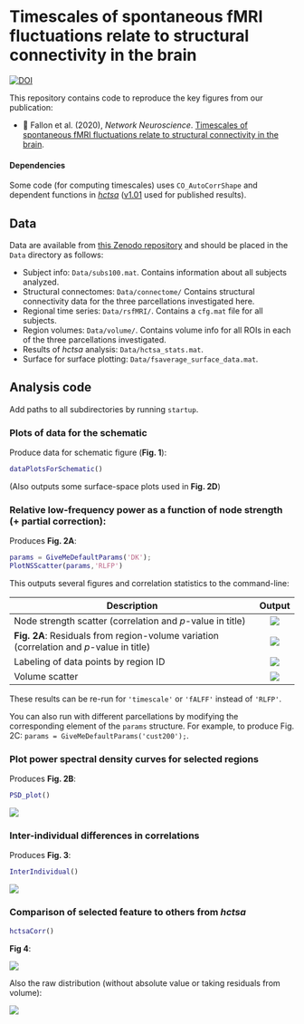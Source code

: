 # Timescales of spontaneous fMRI fluctuations relate to structural connectivity in the brain

[![DOI](https://zenodo.org/badge/188183937.svg)](https://zenodo.org/badge/latestdoi/188183937)

This repository contains code to reproduce the key figures from our publication:
* &#x1F4D9; Fallon et al. (2020), _Network Neuroscience_. [Timescales of spontaneous fMRI fluctuations relate to structural connectivity in the brain](https://doi.org/10.1162/netn_a_00151).

#### Dependencies

Some code (for computing timescales) uses `CO_AutoCorrShape` and dependent functions in [_hctsa_](https://github.com/benfulcher/hctsa) ([v1.01](https://github.com/benfulcher/hctsa/releases/tag/v1.01) used for published results).

## Data

Data are available from [this Zenodo repository](https://doi.org/10.5281/zenodo.3909007) and should be placed in the `Data` directory as follows:

* Subject info: `Data/subs100.mat`.
    Contains information about all subjects analyzed.
* Structural connectomes: `Data/connectome/`
    Contains structural connectivity data for the three parcellations investigated here.
* Regional time series: `Data/rsfMRI/`.
    Contains a `cfg.mat` file for all subjects.
* Region volumes: `Data/volume/`.
    Contains volume info for all ROIs in each of the three parcellations investigated.
* Results of _hctsa_ analysis: `Data/hctsa_stats.mat`.
* Surface for surface plotting: `Data/fsaverage_surface_data.mat`.

## Analysis code

Add paths to all subdirectories by running `startup`.

### Plots of data for the schematic

Produce data for schematic figure (__Fig. 1__):
```matlab
dataPlotsForSchematic()
```

(Also outputs some surface-space plots used in __Fig. 2D__)

### Relative low-frequency power as a function of node strength (+ partial correction):
Produces __Fig. 2A__:

```matlab
params = GiveMeDefaultParams('DK');
PlotNSScatter(params,'RLFP')
```

This outputs several figures and correlation statistics to the command-line:

| Description | Output |
| ------------- |:-------------:|
| Node strength scatter (correlation and _p_-value in title) | ![](img/PlotNSScatter_4.png) |
| __Fig. 2A__: Residuals from region-volume variation (correlation and _p_-value in title) | ![](img/PlotNSScatter_3.png) |
| Labeling of data points by region ID | ![](img/PlotNSScatter_2.png) |
| Volume scatter | ![](img/PlotNSScatter_1.png) |

These results can be re-run for `'timescale'` or `'fALFF'` instead of `'RLFP'`.

You can also run with different parcellations by modifying the corresponding element of the `params` structure.
For example, to produce Fig. 2C: `params = GiveMeDefaultParams('cust200');`.

### Plot power spectral density curves for selected regions
Produces __Fig. 2B__:

```matlab
PSD_plot()
```

![](img/PSD_plot.png)

### Inter-individual differences in correlations

Produces __Fig. 3__:
```matlab
InterIndividual()
```
![](img/InterIndividual.png)

### Comparison of selected feature to others from _hctsa_

```matlab
hctsaCorr()
```

__Fig 4__:

![](img/hctsaCorr1.png)

Also the raw distribution (without absolute value or taking residuals from volume):

![](img/hctsaCorr2.png)
